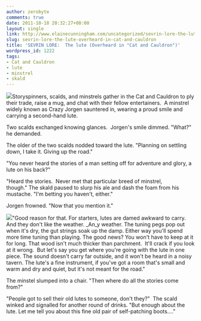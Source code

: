 ```yaml
---
author: zerobyte
comments: true
date: 2011-10-18 20:32:27+00:00
layout: single
link: http://www.elainecunningham.com/uncategorized/sevrin-lore-the-lute-overheard-in-cat-and-cauldron/
slug: sevrin-lore-the-lute-overheard-in-cat-and-cauldron
title: 'SEVRIN LORE:  The lute (Overheard in "Cat and Cauldron")'
wordpress_id: 1222
tags:
- Cat and Cauldron
- lute
- minstrel
- skald
---
```


[![](http://www.elainecunningham.com/wp-content/uploads/2011/10/untitled-300x225.png)](http://www.elainecunningham.com/wp-content/uploads/2011/10/untitled.png)Storyspinners, scalds, and minstrels gather in the Cat and Cauldron to ply their trade, raise a mug, and chat with their fellow entertainers.  A minstrel widely known as Crazy Jorgen sauntered in, wearing a proud smile and carrying a second-hand lute.

Two scalds exchanged knowing glances.  Jorgen's smile dimmed. "What?" he demanded.

The older of the two scalds nodded toward the lute. "Planning on settling down, I take it. Giving up the road."

"You never heard the stories of a man setting off for adventure and glory, a lute on his back?"

"Heard the stories.  Never met that particular breed of minstrel, though." The skald paused to slurp his ale and dash the foam from his mustache. "I'm betting you haven't, either."

Jorgen frowned. "Now that you mention it."

[](http://www.elainecunningham.com/wp-content/uploads/2011/10/Renaissancelaute%20Schuelermodell%2010c%20-%20Rueck%20Ansicht.jpg)[![](http://www.elainecunningham.com/wp-content/uploads/2011/10/ren-lute-147x300.jpg)](http://www.elainecunningham.com/wp-content/uploads/2011/10/ren-lute.jpg)"Good reason for that. For starters, lutes are damed awkward to carry. And they don't like the weather. _An_y weather. The tuning pegs pop out when it's dry, the gut strings soak up the damp. Either way you'll spend more time tuning than playing. The good news? You won't have to keep at it for long. That wood isn't much thicker than parchment.  It'll crack if you look at it wrong.  But let's say you get where you're going with the lute in one piece. The sound doesn't carry far outside, and it won't be heard in a noisy tavern. The lute's a fine instrument, if you've got a room that's small and warm and dry and quiet, but it's not meant for the road."

The minstel slumped into a chair. "Then where do all the stories come from?"

"People got to sell their old lutes to someone, don't they?"  The scald winked and signalled for another round of drinks. "But enough about the lute. Let me tell you about this fine old pair of self-patching boots...."
